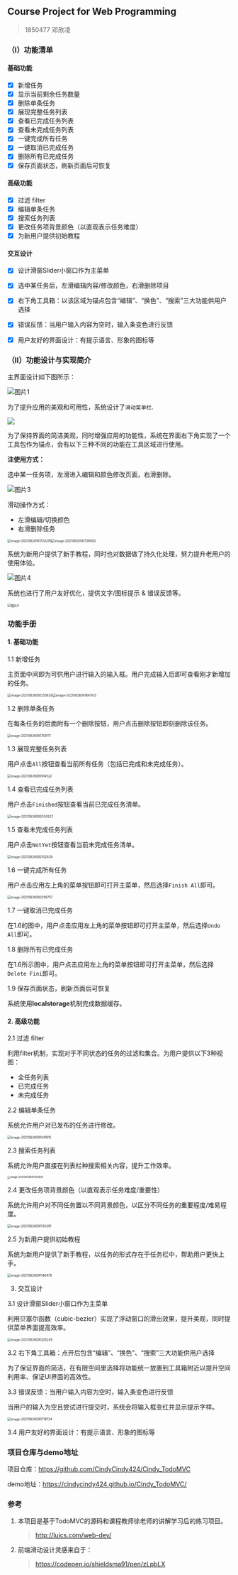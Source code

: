 ## Course Project for Web Programming 

> 1850477 邓欣凌

### （Ⅰ）功能清单

#### 基础功能

- [x] 新增任务
- [x] 显示当前剩余任务数量
- [x] 删除单条任务
- [x] 展现完整任务列表
- [x] 查看已完成任务列表
- [x] 查看未完成任务列表
- [x] 一键完成所有任务
- [x] 一键取消已完成任务
- [x] 删除所有已完成任务
- [x] 保存页面状态，刷新页面后可恢复

#### 高级功能

- [x] 过滤 filter
- [x] 编辑单条任务
- [x] 搜索任务列表
- [x] 更改任务项背景颜色（以直观表示任务难度）
- [x] 为新用户提供初始教程

#### 交互设计

- [x] 设计滑窗Slider小窗口作为主菜单
- [x] 选中某任务后，左滑编辑内容/修改颜色，右滑删除项目
- [x] 右下角工具箱：以该区域为锚点包含“编辑”、“换色”、“搜索”三大功能供用户选择
- [x] 错误反馈：当用户输入内容为空时，输入条变色进行反馈
- [x] 用户友好的界面设计：有提示语言、形象的图标等



### （Ⅱ）功能设计与实现简介

主界面设计如下图所示：

![图片1](https://github.com/CindyCindy424/Cindy_TodoMVC/blob/master/pics/图片1.png)



为了提升应用的美观和可用性，系统设计了`滑动菜单栏`.

![](https://github.com/CindyCindy424/Cindy_TodoMVC/blob/master/pics/图片2.png)



为了保持界面的简洁美观，同时增强应用的功能性，系统在界面右下角实现了一个工具包作为锚点，会有以下三种不同的功能在工具区域进行使用。

**注使用方式：**

选中某一任务项，左滑进入编辑和颜色修改页面，右滑删除。

![图片3](https://github.com/CindyCindy424/Cindy_TodoMVC/blob/master/pics/图片3.png)



滑动操作方式：

- 左滑编辑/切换颜色
- 右滑删除任务

<img src="https://github.com/CindyCindy424/Cindy_TodoMVC/blob/master/pics/image-20210628141724276.png" alt="image-20210628141724276" style="zoom:50%;" /><img src="https://github.com/CindyCindy424/Cindy_TodoMVC/blob/master/pics/image-20210628141739500.png" alt="image-20210628141739500" style="zoom:50%;" />



系统为新用户提供了新手教程，同时也对数据做了持久化处理，努力提升老用户的使用体验。

![图片4](https://github.com/CindyCindy424/Cindy_TodoMVC/blob/master/pics/图片4.png)



系统也进行了用户友好优化，提供文字/图标提示 & 错误反馈等。

<img src="https://github.com/CindyCindy424/Cindy_TodoMVC/blob/master/pics/图片5.png" alt="图片5" style="zoom:50%;" />



### 功能手册

#### 1. 基础功能

1.1 新增任务

主页面中间即为可供用户进行输入的输入框。用户完成输入后即可查看刚才新增加的任务。

<img src="https://github.com/CindyCindy424/Cindy_TodoMVC/blob/master/pics/image-20210626081253628.png" alt="image-20210626081253628" style="zoom: 50%;" /><img src="https://github.com/CindyCindy424/Cindy_TodoMVC/blob/master/pics/image-20210626081641103.png" alt="image-20210626081641103" style="zoom:50%;" />



1.2 删除单条任务

在每条任务的后面附有一个删除按钮，用户点击删除按钮即刻删除该任务。

<img src="https://github.com/CindyCindy424/Cindy_TodoMVC/blob/master/pics\image-20210626081759711.png" alt="image-20210626081759711" style="zoom:50%;" />

1.3 展现完整任务列表

用户点击`All`按钮查看当前所有任务（包括已完成和未完成任务）。

<img src="https://github.com/CindyCindy424/Cindy_TodoMVC/blob/master/pics/image-20210626081914522.png" alt="image-20210626081914522" style="zoom:50%;" />

1.4 查看已完成任务列表

用户点击`Finished`按钮查看当前已完成任务清单。

<img src="https://github.com/CindyCindy424/Cindy_TodoMVC/blob/master/pics/image-20210626082034237.png" alt="image-20210626082034237" style="zoom:50%;" />

1.5 查看未完成任务列表

用户点击`NotYet`按钮查看当前未完成任务清单。

<img src="https://github.com/CindyCindy424/Cindy_TodoMVC/blob/master/pics/image-20210626082102439.png" alt="image-20210626082102439" style="zoom:50%;" />



1.6 一键完成所有任务

用户点击应用左上角的菜单按钮即可打开主菜单，然后选择`Finish All`即可。

<img src="https://github.com/CindyCindy424/Cindy_TodoMVC/blob/master/pics/image-20210626082256757.png" alt="image-20210626082256757" style="zoom:50%;" />



1.7 一键取消已完成任务

在1.6的图中，用户点击应用左上角的菜单按钮即可打开主菜单，然后选择`Undo All`即可。



1.8 删除所有已完成任务

在1.6所示图中，用户点击应用左上角的菜单按钮即可打开主菜单，然后选择`Delete Fini`即可。



1.9 保存页面状态，刷新页面后可恢复

系统使用**localstorage**机制完成数据缓存。



#### 2. 高级功能

2.1 过滤 filter

利用filter机制，实现对于不同状态的任务的过滤和集合。为用户提供以下3种视图：

- 全任务列表
- 已完成任务
- 未完成任务



2.2 编辑单条任务

系统允许用户对已发布的任务进行修改。

<img src="https://github.com/CindyCindy424/Cindy_TodoMVC/blob/master/pics/image-20210626091041615.png" alt="image-20210626091041615" style="zoom:50%;" />

2.3 搜索任务列表

系统允许用户直接在列表栏种搜索相关内容，提升工作效率。

<img src="https://github.com/CindyCindy424/Cindy_TodoMVC/blob/master/pics/image-20210626091103839.png" alt="image-20210626091103839" style="zoom:40%;" />



2.4 更改任务项背景颜色（以直观表示任务难度/重要性）

系统允许用户对不同任务置以不同背景颜色，以区分不同任务的重要程度/难易程度。

<img src="https://github.com/CindyCindy424/Cindy_TodoMVC/blob/master/pics/image-20210626091133291.png" alt="image-20210626091133291" style="zoom:50%;" />



2.5 为新用户提供初始教程

系统为新用户提供了新手教程，以任务的形式存在于任务栏中，帮助用户更快上手。

<img src="https://github.com/CindyCindy424/Cindy_TodoMVC/blob/master/pics/image-20210626091146478.png" alt="image-20210626091146478" style="zoom:50%;" />



3. 交互设计

3.1 设计滑窗Slider小窗口作为主菜单

利用贝塞尔函数（cubic-bezier）实现了浮动窗口的滑出效果，提升美观，同时提供菜单界面提高效率。

<img src="https://github.com/CindyCindy424/Cindy_TodoMVC/blob/master/pics/image-20210626091205245.png" alt="image-20210626091205245" style="zoom:50%;" />



3.2 右下角工具箱：点开后包含“编辑”、“换色”、“搜索”三大功能供用户选择

为了保证界面的简洁，在有限空间里选择将功能统一放置到工具箱附近以提升空间利用率、保证UI界面的高效性。



3.3 错误反馈：当用户输入内容为空时，输入条变色进行反馈

当用户的输入为空且尝试进行提交时，系统会将输入框变红并显示提示字样。

<img src="https://github.com/CindyCindy424/Cindy_TodoMVC/blob/master/pics/image-20210626090718724.png" alt="image-20210626090718724" style="zoom:50%;" />



3.4 用户友好的界面设计：有提示语言、形象的图标等



### 项目仓库与demo地址

项目仓库：https://github.com/CindyCindy424/Cindy_TodoMVC

demo地址：https://cindycindy424.github.io/Cindy_TodoMVC/



### 参考

1. 本项目是基于TodoMVC的源码和课程教师徐老师的讲解学习后的练习项目。

   > http://luics.com/web-dev/

2. 前端滑动设计灵感来自于：

   >  https://codepen.io/shieldsma91/pen/zLpbLX

